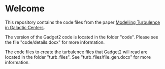 # Welcome

This repository contains the code files from the paper [Modelling Turbulence in Galactic Centers](https://arxiv.org/abs/1909.12307).

The version of the Gadget2 code is located in the folder "code". Please see the file "code/details.docx" for more information.

The code files to create the turbulence files that Gadget2 will read are located in the folder "turb_files". See "turb_files/file_gen.docx" for more information.


